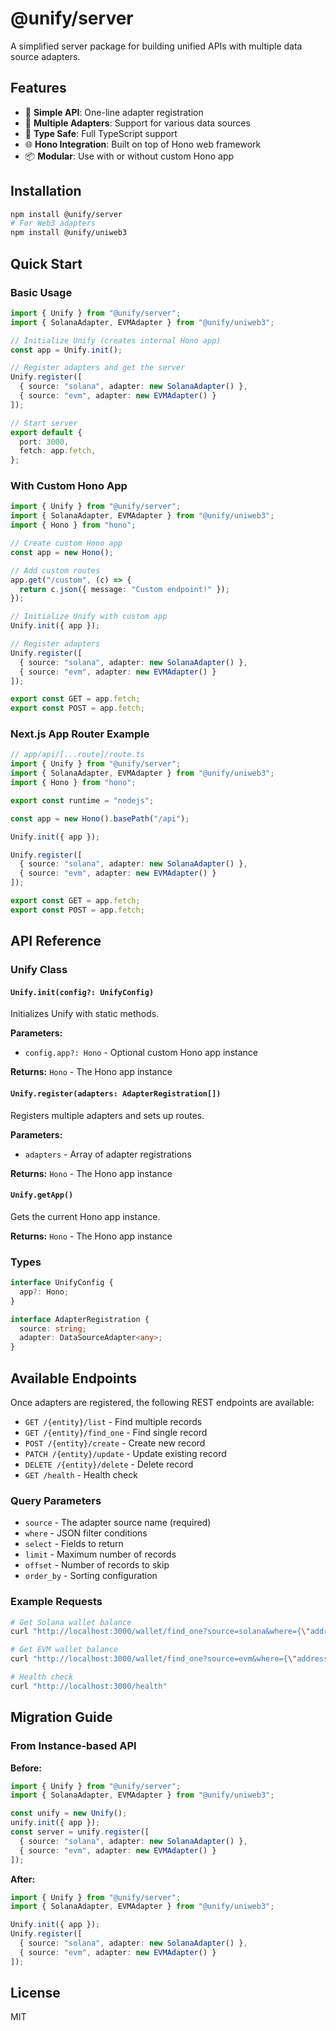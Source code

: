 # @unify/server

A simplified server package for building unified APIs with multiple data source adapters.

## Features

- 🚀 **Simple API**: One-line adapter registration
- 🔌 **Multiple Adapters**: Support for various data sources
- 🎯 **Type Safe**: Full TypeScript support
- 🌐 **Hono Integration**: Built on top of Hono web framework
- 📦 **Modular**: Use with or without custom Hono app

## Installation

```bash
npm install @unify/server
# For Web3 adapters
npm install @unify/uniweb3
```

## Quick Start

### Basic Usage

```typescript
import { Unify } from "@unify/server";
import { SolanaAdapter, EVMAdapter } from "@unify/uniweb3";

// Initialize Unify (creates internal Hono app)
const app = Unify.init();

// Register adapters and get the server
Unify.register([
  { source: "solana", adapter: new SolanaAdapter() },
  { source: "evm", adapter: new EVMAdapter() }
]);

// Start server
export default {
  port: 3000,
  fetch: app.fetch,
};
```

### With Custom Hono App

```typescript
import { Unify } from "@unify/server";
import { SolanaAdapter, EVMAdapter } from "@unify/uniweb3";
import { Hono } from "hono";

// Create custom Hono app
const app = new Hono();

// Add custom routes
app.get("/custom", (c) => {
  return c.json({ message: "Custom endpoint!" });
});

// Initialize Unify with custom app
Unify.init({ app });

// Register adapters
Unify.register([
  { source: "solana", adapter: new SolanaAdapter() },
  { source: "evm", adapter: new EVMAdapter() }
]);

export const GET = app.fetch;
export const POST = app.fetch;
```

### Next.js App Router Example

```typescript
// app/api/[...route]/route.ts
import { Unify } from "@unify/server";
import { SolanaAdapter, EVMAdapter } from "@unify/uniweb3";
import { Hono } from "hono";

export const runtime = "nodejs";

const app = new Hono().basePath("/api");

Unify.init({ app });

Unify.register([
  { source: "solana", adapter: new SolanaAdapter() },
  { source: "evm", adapter: new EVMAdapter() }
]);

export const GET = app.fetch;
export const POST = app.fetch;
```

## API Reference

### Unify Class

#### `Unify.init(config?: UnifyConfig)`

Initializes Unify with static methods.

**Parameters:**
- `config.app?: Hono` - Optional custom Hono app instance

**Returns:** `Hono` - The Hono app instance

#### `Unify.register(adapters: AdapterRegistration[])`

Registers multiple adapters and sets up routes.

**Parameters:**
- `adapters` - Array of adapter registrations

**Returns:** `Hono` - The Hono app instance

#### `Unify.getApp()`

Gets the current Hono app instance.

**Returns:** `Hono` - The Hono app instance

### Types

```typescript
interface UnifyConfig {
  app?: Hono;
}

interface AdapterRegistration {
  source: string;
  adapter: DataSourceAdapter<any>;
}
```

## Available Endpoints

Once adapters are registered, the following REST endpoints are available:

- `GET /{entity}/list` - Find multiple records
- `GET /{entity}/find_one` - Find single record  
- `POST /{entity}/create` - Create new record
- `PATCH /{entity}/update` - Update existing record
- `DELETE /{entity}/delete` - Delete record
- `GET /health` - Health check

### Query Parameters

- `source` - The adapter source name (required)
- `where` - JSON filter conditions
- `select` - Fields to return
- `limit` - Maximum number of records
- `offset` - Number of records to skip
- `order_by` - Sorting configuration

### Example Requests

```bash
# Get Solana wallet balance
curl "http://localhost:3000/wallet/find_one?source=solana&where={\"address\":\"your_wallet_address\"}"

# Get EVM wallet balance
curl "http://localhost:3000/wallet/find_one?source=evm&where={\"address\":\"your_wallet_address\",\"network\":\"ethereum\"}"

# Health check
curl "http://localhost:3000/health"
```

## Migration Guide

### From Instance-based API

**Before:**
```typescript
import { Unify } from "@unify/server";
import { SolanaAdapter, EVMAdapter } from "@unify/uniweb3";

const unify = new Unify();
unify.init({ app });
const server = unify.register([
  { source: "solana", adapter: new SolanaAdapter() },
  { source: "evm", adapter: new EVMAdapter() }
]);
```

**After:**
```typescript
import { Unify } from "@unify/server";
import { SolanaAdapter, EVMAdapter } from "@unify/uniweb3";

Unify.init({ app });
Unify.register([
  { source: "solana", adapter: new SolanaAdapter() },
  { source: "evm", adapter: new EVMAdapter() }
]);
```

## License

MIT 